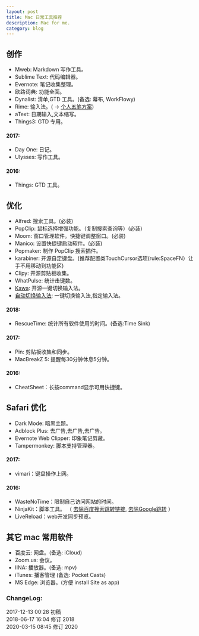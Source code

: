 ```yaml
---
layout: post
title: Mac 日常工具推荐
description: Mac for me.
category: blog
---
```



## 创作
* Mweb: Markdown 写作工具。
* Sublime Text: 代码编辑器。
* Evernote: 笔记收集整理。
* 欧路词典: 功能全面。
* Dynalist: 清单,GTD 工具。(备选: 幕布, WorkFlowy)
* Rime: 输入法。( → [个人五笔方案](https://github.com/linfeng365/linfeng365.99wubi/))
* aText: 日期输入,文本缩写。
* Things3: GTD 专用。



#### 2017:

* Day One: 日记。
* Ulysses: 写作工具。

#### 2016:

* Things: GTD 工具。 

## 优化

* Alfred: 搜索工具。(必装)
* PopClip: 鼠标选择增强功能。（复制搜索查询等）(必装)
* Moom: 窗口管理软件。快捷键调整窗口。(必装)
* Manico: 设置快捷键启动软件。(必装)
* Popmaker: 制作 PopClip 搜索插件。
* karabiner: 开源自定键盘。(推荐配置类TouchCursor选项(rule:SpaceFN）让手不用移动到功能区)
* Clipy: 开源剪贴板收集。
* WhatPulse: 统计击键数。
* [Kawa](https://github.com/utatti/kawa): 开源一键切换输入法。
* [自动切换输入法](https://apps.apple.com/cn/app/%E8%87%AA%E5%8A%A8%E5%88%87%E6%8D%A2%E8%BE%93%E5%85%A5%E6%B3%95/id1470350547?l=en&mt=12): 一键切换输入法,指定输入法。


#### 2018:

* RescueTime: 统计所有软件使用的时间。(备选:Time Sink)

#### 2017:

* Pin: 剪贴板收集和同步。
* MacBreakZ 5: 提醒每30分钟休息5分钟。

#### 2016:

* CheatSheet：长按command显示可用快捷键。


## Safari 优化

* Dark Mode: 暗黑主题。
* Adblock Plus: 去广告,去广告,去广告。
* Evernote Web Clipper: 印象笔记剪藏。
* Tampermonkey: 脚本支持管理器。

#### 2017:

* vimari：键盘操作上网。

#### 2016:  

* WasteNoTime：限制自己访问网站的时间。
* NinjaKit：脚本工具。
（ [去除百度搜索跳转链接](https://greasyfork.org/zh-CN/scripts/11915-remove-the-jump-link-in-baidu/),
[去除Google跳转](https://greasyfork.org/zh-CN/scripts/14150-google-%E7%BB%95%E8%BF%87%E6%90%9C%E7%B4%A2%E7%BB%93%E6%9E%9C%E7%BD%91%E9%A1%B5%E9%93%BE%E6%8E%A5%E9%87%8D%E5%AE%9A%E5%90%91
) ）
*  LiveReload：web开发同步预览。

## 其它 mac 常用软件

* 百度云: 网盘。(备选: iCloud)
* Zoom.us: 会议。
* IINA: 播放器。(备选: mpv)
* iTunes: 播客管理 (备选: Pocket Casts)
* MS Edge: 浏览器。(方便 install Site as app)


### ChangeLog:  
2017-12-13 00:28 初稿  
2018-06-17 16:04 修订 2018   
2020-03-15 08:45 修订 2020  

